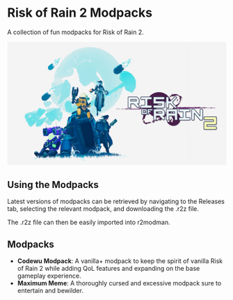 # Risk of Rain 2 Modpacks

A collection of fun modpacks for Risk of Rain 2.

![Risk of Rain 2 Banner](ror2_banner.jpg?raw=true "Risk of Rain 2 Banner")

## Using the Modpacks
Latest versions of modpacks can be retrieved by navigating to the Releases tab, selecting the relevant modpack, and downloading the .r2z file.

The .r2z file can then be easily imported into r2modman.

## Modpacks
- **Codewu Modpack**: A vanilla+ modpack to keep the spirit of vanilla Risk of Rain 2 while adding QoL features and expanding on the base gameplay experience.
- **Maximum Meme**: A thoroughly cursed and excessive modpack sure to entertain and bewilder.
